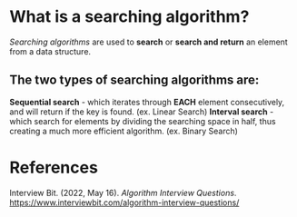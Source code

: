 # What is a searching algorithm? 

*Searching algorithms* are used to **search** or 
**search and return** an element from a data structure. 

## The two types of searching algorithms are: 
**Sequential search** - which iterates through **EACH** element 
		        consecutively, and will return if the 
			key is found. (ex. Linear Search) 
**Interval search** - which search for elements by dividing the 
		      searching space in half, thus creating a 
		      much more efficient algorithm. (ex. Binary Search) 

# References 
Interview Bit. (2022, May 16). *Algorithm Interview Questions*. <https://www.interviewbit.com/algorithm-interview-questions/> 		  
